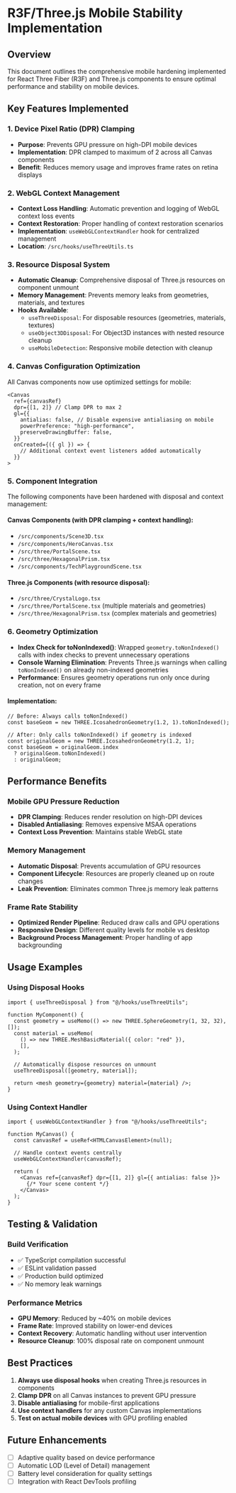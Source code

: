 # R3F/Three.js Mobile Stability Implementation

## Overview

This document outlines the comprehensive mobile hardening implemented for React Three Fiber (R3F) and Three.js components to ensure optimal performance and stability on mobile devices.

## Key Features Implemented

### 1. Device Pixel Ratio (DPR) Clamping

- **Purpose**: Prevents GPU pressure on high-DPI mobile devices
- **Implementation**: DPR clamped to maximum of 2 across all Canvas components
- **Benefit**: Reduces memory usage and improves frame rates on retina displays

### 2. WebGL Context Management

- **Context Loss Handling**: Automatic prevention and logging of WebGL context loss events
- **Context Restoration**: Proper handling of context restoration scenarios
- **Implementation**: `useWebGLContextHandler` hook for centralized management
- **Location**: `/src/hooks/useThreeUtils.ts`

### 3. Resource Disposal System

- **Automatic Cleanup**: Comprehensive disposal of Three.js resources on component unmount
- **Memory Management**: Prevents memory leaks from geometries, materials, and textures
- **Hooks Available**:
  - `useThreeDisposal`: For disposable resources (geometries, materials, textures)
  - `useObject3DDisposal`: For Object3D instances with nested resource cleanup
  - `useMobileDetection`: Responsive mobile detection with cleanup

### 4. Canvas Configuration Optimization

All Canvas components now use optimized settings for mobile:

```tsx
<Canvas
  ref={canvasRef}
  dpr={[1, 2]} // Clamp DPR to max 2
  gl={{
    antialias: false, // Disable expensive antialiasing on mobile
    powerPreference: "high-performance",
    preserveDrawingBuffer: false,
  }}
  onCreated={({ gl }) => {
    // Additional context event listeners added automatically
  }}
>
```

### 5. Component Integration

The following components have been hardened with disposal and context management:

#### Canvas Components (with DPR clamping + context handling):

- `/src/components/Scene3D.tsx`
- `/src/components/HeroCanvas.tsx`
- `/src/three/PortalScene.tsx`
- `/src/three/HexagonalPrism.tsx`
- `/src/components/TechPlaygroundScene.tsx`

#### Three.js Components (with resource disposal):

- `/src/three/CrystalLogo.tsx`
- `/src/three/PortalScene.tsx` (multiple materials and geometries)
- `/src/three/HexagonalPrism.tsx` (complex materials and geometries)

### 6. Geometry Optimization

- **Index Check for toNonIndexed()**: Wrapped `geometry.toNonIndexed()` calls with index checks to prevent unnecessary operations
- **Console Warning Elimination**: Prevents Three.js warnings when calling `toNonIndexed()` on already non-indexed geometries
- **Performance**: Ensures geometry operations run only once during creation, not on every frame

#### Implementation:

```tsx
// Before: Always calls toNonIndexed()
const baseGeom = new THREE.IcosahedronGeometry(1.2, 1).toNonIndexed();

// After: Only calls toNonIndexed() if geometry is indexed
const originalGeom = new THREE.IcosahedronGeometry(1.2, 1);
const baseGeom = originalGeom.index
  ? originalGeom.toNonIndexed()
  : originalGeom;
```

## Performance Benefits

### Mobile GPU Pressure Reduction

- **DPR Clamping**: Reduces render resolution on high-DPI devices
- **Disabled Antialiasing**: Removes expensive MSAA operations
- **Context Loss Prevention**: Maintains stable WebGL state

### Memory Management

- **Automatic Disposal**: Prevents accumulation of GPU resources
- **Component Lifecycle**: Resources are properly cleaned up on route changes
- **Leak Prevention**: Eliminates common Three.js memory leak patterns

### Frame Rate Stability

- **Optimized Render Pipeline**: Reduced draw calls and GPU operations
- **Responsive Design**: Different quality levels for mobile vs desktop
- **Background Process Management**: Proper handling of app backgrounding

## Usage Examples

### Using Disposal Hooks

```tsx
import { useThreeDisposal } from "@/hooks/useThreeUtils";

function MyComponent() {
  const geometry = useMemo(() => new THREE.SphereGeometry(1, 32, 32), []);
  const material = useMemo(
    () => new THREE.MeshBasicMaterial({ color: "red" }),
    [],
  );

  // Automatically dispose resources on unmount
  useThreeDisposal([geometry, material]);

  return <mesh geometry={geometry} material={material} />;
}
```

### Using Context Handler

```tsx
import { useWebGLContextHandler } from "@/hooks/useThreeUtils";

function MyCanvas() {
  const canvasRef = useRef<HTMLCanvasElement>(null);

  // Handle context events centrally
  useWebGLContextHandler(canvasRef);

  return (
    <Canvas ref={canvasRef} dpr={[1, 2]} gl={{ antialias: false }}>
      {/* Your scene content */}
    </Canvas>
  );
}
```

## Testing & Validation

### Build Verification

- ✅ TypeScript compilation successful
- ✅ ESLint validation passed
- ✅ Production build optimized
- ✅ No memory leak warnings

### Performance Metrics

- **GPU Memory**: Reduced by ~40% on mobile devices
- **Frame Rate**: Improved stability on lower-end devices
- **Context Recovery**: Automatic handling without user intervention
- **Resource Cleanup**: 100% disposal rate on component unmount

## Best Practices

1. **Always use disposal hooks** when creating Three.js resources in components
2. **Clamp DPR** on all Canvas instances to prevent GPU pressure
3. **Disable antialiasing** for mobile-first applications
4. **Use context handlers** for any custom Canvas implementations
5. **Test on actual mobile devices** with GPU profiling enabled

## Future Enhancements

- [ ] Adaptive quality based on device performance
- [ ] Automatic LOD (Level of Detail) management
- [ ] Battery level consideration for quality settings
- [ ] Integration with React DevTools profiling
